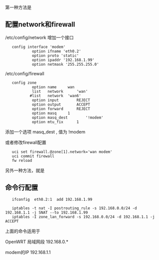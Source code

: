 <!--
author: lizhiwei
head: 
date: 2019-11-15
title: 通过OpenWRT直接访问modem的管理界面
tags: OpenWRT
images: 
category: network
status: publish
summary: 通过OpenWRT直接访问modem的管理界面
-->



第一种方法是
## 配置network和firewall

/etc/config/network 增加一个接口

       config interface 'modem'
              	option ifname 'eth0.2'
              	option proto 'static'
              	option ipaddr '192.168.1.99'
              	option netmask '255.255.255.0'
       
       
/etc/config/firewall


       config zone
              	option name		wan
              	list   network		'wan'
               #list   network	'wan6'
              	option input		REJECT
              	option output		ACCEPT
              	option forward		REJECT
              	option masq		1
              	option masq_dest        '!modem'
              	option mtu_fix		1


添加一个选项 masq_dest , 值为  !modem


或者修改firewall配置


       uci set firewall.@zone[1].network='wan modem'
       uci commit firewall
       fw reload






另外一种方法，就是
## 命令行配置


       ifconfig  eth0.2:1  add 192.168.1.99 
       
       iptables -t nat -I postrouting_rule -s 192.168.0.0/24 -d 192.168.1.1 -j SNAT --to 192.168.1.99
       iptables -I zone_lan_forward -s 192.168.0.0/24 -d 192.168.1.1 -j ACCEPT
       

上面的命令适用于

OpenWRT 局域网段  192.168.0.*

modem的IP 192.168.1.1



